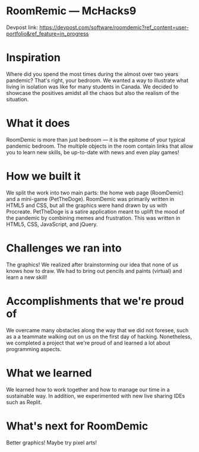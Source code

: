 # RoomRemic — McHacks9
Devpost link: https://devpost.com/software/roomdemic?ref_content=user-portfolio&ref_feature=in_progress

# Inspiration
Where did you spend the most times during the almost over two years pandemic? That's right, your bedroom. We wanted a way to illustrate what living in isolation was like for many students in Canada. We decided to showcase the positives amidst all the chaos but also the realism of the situation.

# What it does
RoomDemic is more than just bedroom — it is the epitome of your typical pandemic bedroom. The multiple objects in the room contain links that allow you to learn new skills, be up-to-date with news and even play games!

# How we built it
We split the work into two main parts: the home web page (RoomDemic) and a mini-game (PetTheDoge). RoomDemic was primarily written in HTML5 and CSS, but all the graphics were hand drawn by us with Procreate. PetTheDoge is a satire application meant to uplift the mood of the pandemic by combining memes and frustration. This was written in HTML5, CSS, JavaScript, and jQuery.

# Challenges we ran into
The graphics! We realized after brainstorming our idea that none of us knows how to draw. We had to bring out pencils and paints (virtual) and learn a new skill!

# Accomplishments that we're proud of
We overcame many obstacles along the way that we did not foresee, such as a a teammate walking out on us on the first day of hacking. Nonetheless, we completed a project that we're proud of and learned a lot about programming aspects.

# What we learned
We learned how to work together and how to manage our time in a sustainable way. In addition, we experimented with new live sharing IDEs such as Replit.

# What's next for RoomDemic
Better graphics! Maybe try pixel arts!

